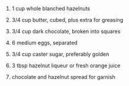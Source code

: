 1. 1 cup whole blanched hazelnuts

2. 3/4 cup butter, cubed, plus extra for greasing

3. 3/4 cup dark chocolate, broken into squares

4. 6 medium eggs, separated

5. 3/4 cup caster sugar, preferably golden

6. 3 tbsp hazelnut liqueur or fresh orange juice

7. chocolate and hazelnut spread for garnish
